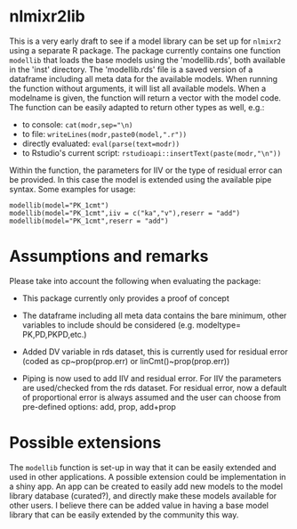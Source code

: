 # nlmixr2lib

This is a very early draft to see if a model library can be set up for `nlmixr2` using a separate R package.
The package currently contains one function `modellib` that loads the base models using the 'modellib.rds', both available in the 'inst' directory.
The 'modellib.rds' file is a saved version of a dataframe including all meta data for the available models.
When running the function without arguments, it will list all available models. When a modelname is given, the function will return a vector with the model code.
The function can be easily adapted to return other types as well, e.g.:

-  to console: `cat(modr,sep="\n)`
-  to file: `writeLines(modr,paste0(model,".r"))`
-  directly evaluated: `eval(parse(text=modr))`
-  to Rstudio's current script: `rstudioapi::insertText(paste(modr,"\n"))`

Within the function, the parameters for IIV or the type of residual error can be provided. In this case the model is extended using the available pipe syntax.
Some examples for usage:

```
modellib(model="PK_1cmt")
modellib(model="PK_1cmt",iiv = c("ka","v"),reserr = "add")
modellib(model="PK_1cmt",reserr = "add")
```

# Assumptions and remarks

Please take into account the following when evaluating the package:

- This package currently only provides a proof of concept
- The dataframe including all meta data contains the bare minimum,
  other variables to include should be considered (e.g. modeltype=
  PK,PD,PKPD,etc.)
  
- Added DV variable in rds dataset, this is currently used for
  residual error (coded as cp~prop(prop.err) or
  linCmt()~prop(prop.err))

- Piping is now used to add IIV and residual error. For IIV the
  parameters are used/checked from the rds dataset. For residual
  error, now a default of proportional error is always assumed and the
  user can choose from pre-defined options: add, prop, add+prop

# Possible extensions

The `modellib` function is set-up in way that it can be easily
extended and used in other applications.  A possible extension could
be implementation in a shiny app. An app can be created to easily add
new models to the model library database (curated?), and directly make
these models available for other users.  I believe there can be added
value in having a base model library that can be easily extended by
the community this way.
